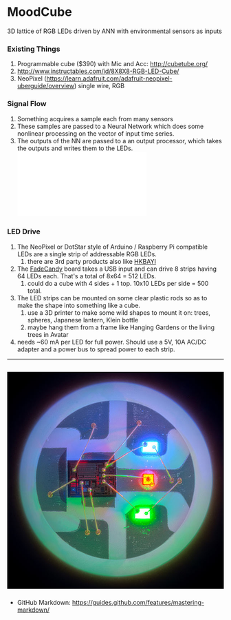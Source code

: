 # MoodCube
3D lattice of RGB LEDs driven by ANN with environmental sensors as inputs


### Existing Things
1. Programmable cube ($390) with Mic and Acc:  http://cubetube.org/
1. http://www.instructables.com/id/8X8X8-RGB-LED-Cube/
1. NeoPixel (https://learn.adafruit.com/adafruit-neopixel-uberguide/overview) single wire, RGB


### Signal Flow
1. Something acquires a sample each from many sensors
1. These samples are passed to a Neural Network which does some nonlinear processing on the vector of input time series.
1. The outputs of the NN are passed to a an output processor, which takes the outputs and writes them to the LEDs.
![Block diagram](images/MoodCubeFlow.pdf)

### LED Drive
1. The NeoPixel or DotStar style of Arduino / Raspberry Pi compatible LEDs are a single strip of addressable RGB LEDs.
    1. there are 3rd party products also like [HKBAYI](https://www.amazon.com/240pixels-programmable-Individually-addressable-Waterproof/dp/B00K7UHPEC/ref=sr_1_2?s=musical-instruments&ie=UTF8&qid=1492325071&sr=1-2&keywords=neopixel)
1. The [FadeCandy](http://www.misc.name/fadecandy) board takes a USB input and can drive 8 strips having 64 LEDs each. That's a total of 8x64 = 512 LEDs.
    1. could do a cube with 4 sides + 1 top. 10x10 LEDs per side = 500 total.
1. The LED strips can be mounted on some clear plastic rods so as to make the shape into something like a cube.
    1. use a 3D printer to make some wild shapes to mount it on: trees, spheres, Japanese lantern, Klein bottle
    1. maybe hang them from a frame like Hanging Gardens or the living trees in Avatar
1. needs ~60 mA per LED for full power. Should use a 5V, 10A AC/DC adapter and a power bus to spread power to each strip.
------
![zoom in on a NeoPixel](images/led_strips_single-neopixel.jpg)
------
* GitHub Markdown: https://guides.github.com/features/mastering-markdown/
